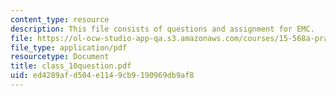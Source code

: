 ```yaml
---
content_type: resource
description: This file consists of questions and assignment for EMC.
file: https://ol-ocw-studio-app-qa.s3.amazonaws.com/courses/15-568a-practical-information-technology-management-spring-2005/ed4289afd504e1149cb9190969db9af8_class_10question.pdf
file_type: application/pdf
resourcetype: Document
title: class_10question.pdf
uid: ed4289af-d504-e114-9cb9-190969db9af8
---
```

